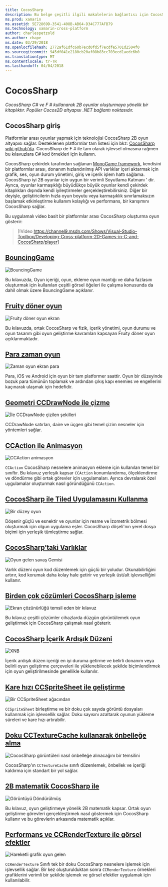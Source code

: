 ```yaml
---
title: CocosSharp
description: Bu belge çeşitli ilgili makalelerin bağlantısı için CocosSharp ile oyun geliştirme.
ms.prod: xamarin
ms.assetid: 5E72869D-3541-408B-AB64-D34C777AFB79
ms.technology: xamarin-cross-platform
author: charlespetzold
ms.author: chape
ms.date: 03/29/2018
ms.openlocfilehash: 2772af61dfc60b7ecd0fd5f7ecdfe5701d2504f0
ms.sourcegitcommit: 945df041e2180cb20af08b83cc703ecd1aedc6b0
ms.translationtype: MT
ms.contentlocale: tr-TR
ms.lasthandoff: 04/04/2018
---
```

# <a name="cocossharp"></a>CocosSharp

_CocosSharp C# ve F # kullanarak 2B oyunlar oluşturmaya yönelik bir kitaplıktır. Popüler Cocos2D altyapısı .NET bağlantı noktasıdır._

## <a name="introduction-to-cocossharp"></a>CocosSharp giriş

Platformlar arası oyunlar yapmak için teknolojisi CocosSharp 2B oyun altyapısı sağlar. Desteklenen platformlar tam listesi için bkz: [CocosSharp wiki github'da](https://github.com/mono/CocosSharp/wiki).
CocosSharp de F # ile tam olarak işlevsel olmasına rağmen bu kılavuzlara C# kod örnekleri için kullanın.

CocosSharp çekirdek tarafından sağlanan [MonoGame framework](http://www.monogame.net/), kendisini bir platformlar arası, donanım hızlandırılmış API varlıklar içeri aktarmak için grafik, ses, oyun durum yönetimi, giriş ve içerik işlem hattı sağlama.
CocosSharp iyi 2B oyunlar için uygun bir verimli Soyutlama Katmanı ' dir.
Ayrıca, oyunlar karmaşıklığı büyüdükçe büyük oyunlar kendi çekirdek kitaplıkları dışında kendi iyileştirmeler gerçekleştirebilirsiniz. Diğer bir deyişle, geliştiricilerin hızla oyun boyutu veya karmaşıklık sınırlamaksızın başlamak etkinleştirme kullanım kolaylığı ve performans, bir karışımını CocosSharp sağlar.

Bu uygulamalı video basit bir platformlar arası CocosSharp oluşturma oyun gösterir:

> [!Video https://channel9.msdn.com/Shows/Visual-Studio-Toolbox/Developing-Cross-platform-2D-Games-in-C-and-CocosSharp/player]

## <a name="bouncinggamegraphics-gamescocossharpbouncing-gamemd"></a>[BouncingGame](~/graphics-games/cocossharp/bouncing-game.md)

![BouncingGame](images/bouncing-game.png "BouncingGame")

Bu kılavuzda, Oyun içeriği, oyun, ekleme oyun mantığı ve daha fazlasını oluşturmak için kullanılan çeşitli görsel öğeleri ile çalışma konusunda da dahil olmak üzere BouncingGame açıklanır.

## <a name="fruity-falls-gamegraphics-gamescocossharpfruity-fallsmd"></a>[Fruity döner oyun](~/graphics-games/cocossharp/fruity-falls.md)

![Fruity döner oyun ekran](images/fruity-falls.png "Fruity döner oyun ekran görüntüsü")

Bu kılavuzda, ortak CocosSharp ve fizik, içerik yönetimi, oyun durumu ve oyun tasarım gibi oyun geliştirme kavramları kapsayan Fruity döner oyun açıklanmaktadır.  

## <a name="coin-time-gamegraphics-gamescocossharpcointimemd"></a>[Para zaman oyun](~/graphics-games/cocossharp/cointime.md)

![Zaman oyun ekran para](images/cointime.png "para zaman oyun ekran görüntüsü")

Para, iOS ve Android için oyun bir tam platformer saattir. Oyun bir düzeyinde bozuk para tümünün toplamak ve ardından çıkış kapı enemies ve engellerini kaçınarak ulaşmak için hedefidir.

## <a name="drawing-geometry-with-ccdrawnodegraphics-gamescocossharpccdrawnodemd"></a>[Geometri CCDrawNode ile çizme](~/graphics-games/cocossharp/ccdrawnode.md)

![İle CCDrawNode çizilen şekilleri](images/ccdrawnode.png "CCDrawNode ile çizilmiş şekiller")

CCDrawNode satırları, daire ve üçgen gibi temel çizim nesneler için yöntemleri sağlar.

## <a name="animating-with-ccactiongraphics-gamescocossharpccactionmd"></a>[CCAction ile Animasyon](~/graphics-games/cocossharp/ccaction.md)

![CCAction animasyon](images/ccaction.png "A CCAction animasyon")

`CCAction` CocosSharp nesnelere animasyon ekleme için kullanılan temel bir sınıftır. Bu kılavuz yerleşik kapsar `CCAction` konumlandırma, ölçeklendirme ve döndürme gibi ortak görevler için uygulamaları. Ayrıca devralarak özel uygulamalar oluşturmak nasıl göründüğünü `CCAction`.

## <a name="using-tiled-with-cocossharpgraphics-gamescocossharptiledmd"></a>[CocosSharp ile Tiled Uygulamasını Kullanma](~/graphics-games/cocossharp/tiled.md)

![Bir düzey oyun](images/tiled.png "bir oyun düzeyi")

Döşenir güçlü ve esnektir ve oyunlar için resme ve İzometrik bölmesi oluşturmak için olgun uygulama eşler. CocosSharp döşeli'nın yerel dosya biçimi için yerleşik tümleştirme sağlar.

## <a name="entities-in-cocossharpgraphics-gamescocossharpentitiesmd"></a>[CocosSharp’taki Varlıklar](~/graphics-games/cocossharp/entities.md)

![Oyun gelen savaş Gemisi](images/entities.png "savaş Gemisi oyun gelen")

Varlık düzeni oyun kod düzenlemek için güçlü bir yoludur. Okunabilirliğini artırır, kod korumak daha kolay hale getirir ve yerleşik üst/alt işlevselliğini kullanır.

## <a name="handling-multiple-resolutions-in-cocossharpgraphics-gamescocossharpresolutionsmd"></a>[Birden çok çözümleri CocosSharp işleme](~/graphics-games/cocossharp/resolutions.md)

![Ekran çözünürlüğü temsil eden bir kılavuz](images/resolutions.png "ekran çözünürlüğü temsil eden bir kılavuz")

Bu kılavuz çeşitli çözümler cihazlarda düzgün görüntülemek oyun geliştirmek için CocosSharp çalışmak nasıl gösterir.

## <a name="cocossharp-content-pipelinegraphics-gamescocossharpcontent-pipelineindexmd"></a>[CocosSharp İçerik Ardışık Düzeni](~/graphics-games/cocossharp/content-pipeline/index.md)

![XNB](images/content-pipeline.png "XNB")

İçerik ardışık düzen içeriği en iyi duruma getirme ve belirli donanım veya belirli oyun geliştirme çerçeveleri ile yüklenebilecek şekilde biçimlendirmek için oyun geliştirilmesinde genellikle kullanılır.

## <a name="improving-frame-rate-with-ccspritesheetgraphics-gamescocossharpccspritesheetmd"></a>[Kare hızı CCSpriteSheet ile geliştirme](~/graphics-games/cocossharp/ccspritesheet.md)

![Bir CCSpriteSheet ağacından](images/ccspritesheet.png "bir CCSpriteSheet ağacından")

`CCSpriteSheet` birleştirme ve bir doku çok sayıda görüntü dosyaları kullanmak için işlevsellik sağlar. Doku sayısını azaltarak oyunun yükleme süreleri ve kare hızı artırabilir.

## <a name="texture-caching-using-cctexturecachegraphics-gamescocossharptexture-cachemd"></a>[Doku CCTextureCache kullanarak önbelleğe alma](~/graphics-games/cocossharp/texture-cache.md)

![CocosSharp görüntüleri nasıl önbelleğe alınacağını bir temsilini](images/texture-cache.png "CocosSharp görüntüleri nasıl önbelleğe alınacağını bir temsilini")

CocosSharp'ın `CCTextureCache` sınıfı düzenlemek, önbellek ve içeriği kaldırma için standart bir yol sağlar. 

## <a name="2d-math-with-cocossharpgraphics-gamescocossharpmathmd"></a>[2B matematik CocosSharp ile](~/graphics-games/cocossharp/math.md)

![Görüntüyü Döndürülmüş](images/math.png "Döndürülmüş görüntü")

Bu kılavuz, oyun geliştirmeye yönelik 2B matematik kapsar. Ortak oyun geliştirme görevleri gerçekleştirmek nasıl göstermek için CocosSharp kullanır ve bu görevlerin arkasında matematik açıklar.

## <a name="performance-and-visual-effects-with-ccrendertexturegraphics-gamescocossharpccrendertexturemd"></a>[Performans ve CCRenderTexture ile görsel efektler](~/graphics-games/cocossharp/ccrendertexture.md)

![Hareketli grafik oyun gelen](images/ccrendertexture.png "oyun gelen hareketli grafik")

`CCRenderTexture` Sınıfı tek bir doku CocosSharp nesnelere işlemek için işlevsellik sağlar. Bir kez oluşturulduktan sonra `CCRenderTexture` örnekleri grafiklerini verimli bir şekilde işlemek ve görsel efektler uygulamak için kullanılabilir.
